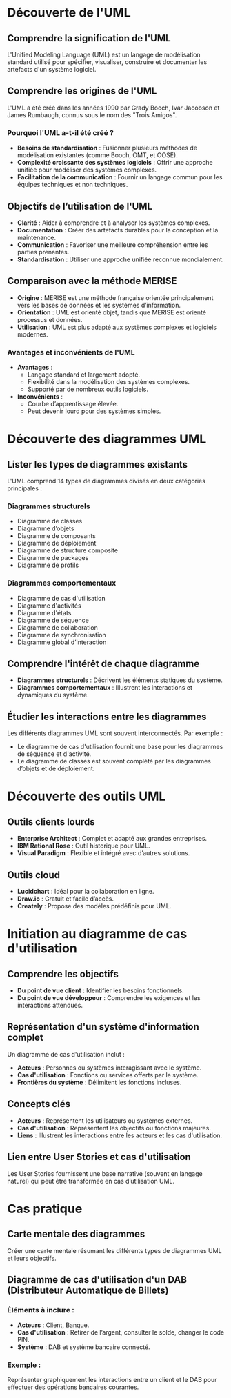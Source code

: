 # Découverte de l'UML

## Comprendre la signification de l'UML
L'Unified Modeling Language (UML) est un langage de modélisation standard utilisé pour spécifier, visualiser, construire et documenter les artefacts d'un système logiciel.

## Comprendre les origines de l'UML
L'UML a été créé dans les années 1990 par Grady Booch, Ivar Jacobson et James Rumbaugh, connus sous le nom des "Trois Amigos". 

### Pourquoi l'UML a-t-il été créé ?
- **Besoins de standardisation** : Fusionner plusieurs méthodes de modélisation existantes (comme Booch, OMT, et OOSE).
- **Complexité croissante des systèmes logiciels** : Offrir une approche unifiée pour modéliser des systèmes complexes.
- **Facilitation de la communication** : Fournir un langage commun pour les équipes techniques et non techniques.

## Objectifs de l’utilisation de l'UML
- **Clarité** : Aider à comprendre et à analyser les systèmes complexes.
- **Documentation** : Créer des artefacts durables pour la conception et la maintenance.
- **Communication** : Favoriser une meilleure compréhension entre les parties prenantes.
- **Standardisation** : Utiliser une approche unifiée reconnue mondialement.

## Comparaison avec la méthode MERISE
- **Origine** : MERISE est une méthode française orientée principalement vers les bases de données et les systèmes d’information.
- **Orientation** : UML est orienté objet, tandis que MERISE est orienté processus et données.
- **Utilisation** : UML est plus adapté aux systèmes complexes et logiciels modernes.

### Avantages et inconvénients de l'UML
- **Avantages** :
  - Langage standard et largement adopté.
  - Flexibilité dans la modélisation des systèmes complexes.
  - Supporté par de nombreux outils logiciels.
- **Inconvénients** :
  - Courbe d’apprentissage élevée.
  - Peut devenir lourd pour des systèmes simples.

# Découverte des diagrammes UML

## Lister les types de diagrammes existants
L'UML comprend 14 types de diagrammes divisés en deux catégories principales :

### Diagrammes structurels
- Diagramme de classes
- Diagramme d’objets
- Diagramme de composants
- Diagramme de déploiement
- Diagramme de structure composite
- Diagramme de packages
- Diagramme de profils

### Diagrammes comportementaux
- Diagramme de cas d'utilisation
- Diagramme d'activités
- Diagramme d'états
- Diagramme de séquence
- Diagramme de collaboration
- Diagramme de synchronisation
- Diagramme global d’interaction

## Comprendre l'intérêt de chaque diagramme
- **Diagrammes structurels** : Décrivent les éléments statiques du système.
- **Diagrammes comportementaux** : Illustrent les interactions et dynamiques du système.

## Étudier les interactions entre les diagrammes
Les différents diagrammes UML sont souvent interconnectés. Par exemple :
- Le diagramme de cas d'utilisation fournit une base pour les diagrammes de séquence et d'activité.
- Le diagramme de classes est souvent complété par les diagrammes d’objets et de déploiement.

# Découverte des outils UML

## Outils clients lourds
- **Enterprise Architect** : Complet et adapté aux grandes entreprises.
- **IBM Rational Rose** : Outil historique pour UML.
- **Visual Paradigm** : Flexible et intégré avec d’autres solutions.

## Outils cloud
- **Lucidchart** : Idéal pour la collaboration en ligne.
- **Draw.io** : Gratuit et facile d’accès.
- **Creately** : Propose des modèles prédéfinis pour UML.

# Initiation au diagramme de cas d'utilisation

## Comprendre les objectifs
- **Du point de vue client** : Identifier les besoins fonctionnels.
- **Du point de vue développeur** : Comprendre les exigences et les interactions attendues.

## Représentation d'un système d'information complet
Un diagramme de cas d'utilisation inclut :
- **Acteurs** : Personnes ou systèmes interagissant avec le système.
- **Cas d'utilisation** : Fonctions ou services offerts par le système.
- **Frontières du système** : Délimitent les fonctions incluses.

## Concepts clés
- **Acteurs** : Représentent les utilisateurs ou systèmes externes.
- **Cas d'utilisation** : Représentent les objectifs ou fonctions majeures.
- **Liens** : Illustrent les interactions entre les acteurs et les cas d'utilisation.

## Lien entre User Stories et cas d'utilisation
Les User Stories fournissent une base narrative (souvent en langage naturel) qui peut être transformée en cas d’utilisation UML.

# Cas pratique

## Carte mentale des diagrammes
Créer une carte mentale résumant les différents types de diagrammes UML et leurs objectifs.

## Diagramme de cas d'utilisation d'un DAB (Distributeur Automatique de Billets)
### Éléments à inclure :
- **Acteurs** : Client, Banque.
- **Cas d'utilisation** : Retirer de l’argent, consulter le solde, changer le code PIN.
- **Système** : DAB et système bancaire connecté.

### Exemple :
Représenter graphiquement les interactions entre un client et le DAB pour effectuer des opérations bancaires courantes.

